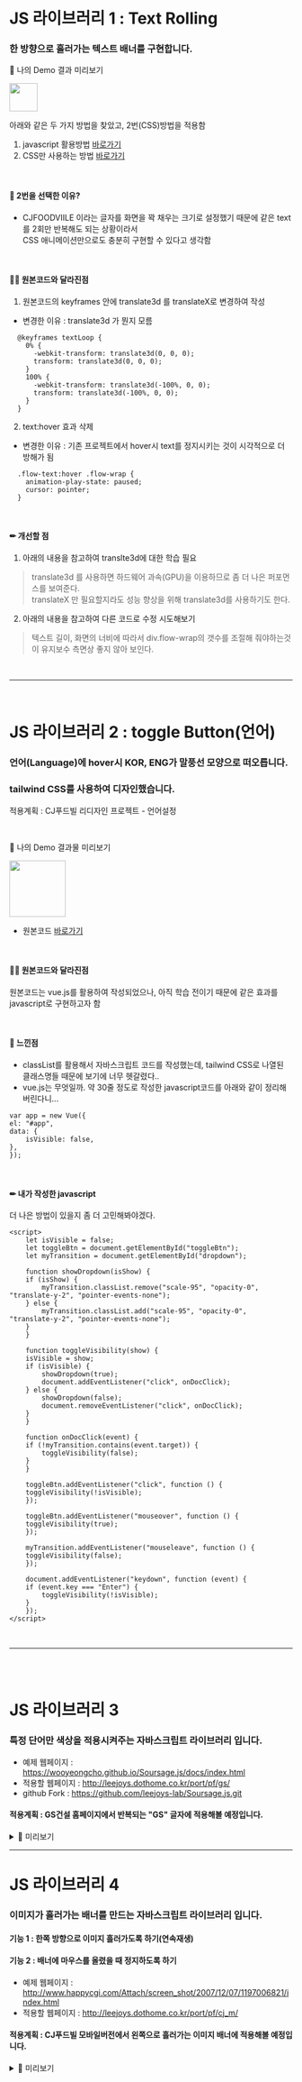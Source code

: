 # JS 라이브러리 1 : Text Rolling

### 한 방향으로 흘러가는 텍스트 배너를 구현합니다.

👀 나의 Demo 결과 미리보기

<img src ="textRoll.gif" height="50">

아래와 같은 두 가지 방법을 찾았고, 2번(CSS)방법을 적용함

1. javascript 활용방법 [바로가기](https://elvanov.com/1592)
2. CSS만 사용하는 방법 [바로가기](https://velog.io/@favorcho/%ED%9D%90%EB%A5%B4%EB%8A%94-%ED%85%8D%EC%8A%A4%ED%8A%B8-%EA%B5%AC%ED%98%84%ED%95%98%EA%B8%B0)

<br>

#### 🧐 2번을 선택한 이유?

- CJFOODVIILE 이라는 글자를 화면을 꽉 채우는 크기로 설정했기 때문에 같은 text를 2회만 반복해도 되는 상황이라서 <br> CSS 애니메이션만으로도 충분히 구현할 수 있다고 생각함

<br>

#### 🤷‍♀️ 원본코드와 달라진점
1. 원본코드의 keyframes 안에 translate3d 를 translateX로 변경하여 작성
- 변경한 이유 : translate3d 가 뭔지 모름

```
  @keyframes textLoop {
    0% {
      -webkit-transform: translate3d(0, 0, 0);
      transform: translate3d(0, 0, 0);
    }
    100% {
      -webkit-transform: translate3d(-100%, 0, 0);
      transform: translate3d(-100%, 0, 0);
    }
  }
```

2. text:hover 효과 삭제
* 변경한 이유 : 기존 프로젝트에서 hover시 text를 정지시키는 것이 시각적으로 더 방해가 됨
```
  .flow-text:hover .flow-wrap {
    animation-play-state: paused;
    cursor: pointer;
  }
```

<br>

#### ✏ 개선할 점

1. 아래의 내용을 참고하여 translte3d에 대한 학습 필요
> translate3d 를 사용하면 하드웨어 과속(GPU)을 이용하므로 좀 더 나은 퍼포먼스를 보여준다. <br>
translateX 만 필요할지라도 성능 향상을 위해 translate3d를 사용하기도 한다.

2. 아래의 내용을 참고하여 다른 코드로 수정 시도해보기 
> 텍스트 길이, 화면의 너비에 따라서 div.flow-wrap의 갯수를 조절해 줘야하는것이 유지보수 측면상 좋지 않아 보인다.

<br>

---
<br>

# JS 라이브러리 2 : toggle Button(언어)
### 언어(Language)에 hover시 KOR, ENG가 말풍선 모양으로 떠오릅니다.
### tailwind CSS를 사용하여 디자인했습니다.

적용계획 : CJ푸드빌 리디자인 프로젝트 - 언어설정

<br>

👀 나의 Demo 결과물 미리보기

<img src ="toggleBtn2.gif" height="100">


* 원본코드 [바로가기](https://codepen.io/stefan-galescu/pen/vYNXWMP)

<br>

#### 🤷‍♀️ 원본코드와 달라진점

원본코드는 vue.js를 활용하여 작성되었으나, 아직 학습 전이기 때문에
같은 효과를 javascript로 구현하고자 함

<br>

#### 🧐 느낀점

- classList를 활용해서 자바스크립트 코드를 작성했는데, tailwind CSS로 나열된 클래스명들 때문에 보기에 너무 헷갈렸다..
- vue.js는 무엇일까. 약 30줄 정도로 작성한 javascript코드를 아래와 같이 정리해버린다니...
```
var app = new Vue({
el: "#app",
data: {
    isVisible: false,
},
});
```

<br>

#### ✏ 내가 작성한 javascript
더 나은 방법이 있을지 좀 더 고민해봐야겠다.
```
<script>
    let isVisible = false;
    let toggleBtn = document.getElementById("toggleBtn");
    let myTransition = document.getElementById("dropdown");

    function showDropdown(isShow) {
    if (isShow) {
        myTransition.classList.remove("scale-95", "opacity-0", "translate-y-2", "pointer-events-none");
    } else {
        myTransition.classList.add("scale-95", "opacity-0", "translate-y-2", "pointer-events-none");
    }
    }

    function toggleVisibility(show) {
    isVisible = show;
    if (isVisible) {
        showDropdown(true);
        document.addEventListener("click", onDocClick);
    } else {
        showDropdown(false);
        document.removeEventListener("click", onDocClick);
    }
    }

    function onDocClick(event) {
    if (!myTransition.contains(event.target)) {
        toggleVisibility(false);
    }
    }

    toggleBtn.addEventListener("click", function () {
    toggleVisibility(!isVisible);
    });

    toggleBtn.addEventListener("mouseover", function () {
    toggleVisibility(true);
    });

    myTransition.addEventListener("mouseleave", function () {
    toggleVisibility(false);
    });

    document.addEventListener("keydown", function (event) {
    if (event.key === "Enter") {
        toggleVisibility(!isVisible);
    }
    });
</script>
```

<br>

---
<br>

<br>

# JS 라이브러리 3
### 특정 단어만 색상을 적용시켜주는 자바스크립트 라이브러리 입니다.

- 예제 웹페이지 : https://wooyeongcho.github.io/Soursage.js/docs/index.html
- 적용할 웹페이지 : http://leejoys.dothome.co.kr/port/pf/gs/
- github Fork : https://github.com/leejoys-lab/Soursage.js.git

#### 적용계획 : GS건설 홈페이지에서 반복되는 "GS" 글자에 적용해볼 예정입니다.

<details>
<summary>🧐 미리보기 </summary>
<div markdown="1">

![image](https://user-images.githubusercontent.com/127175220/227722953-6bd9f646-d03d-46e0-9178-07c79bc7f965.png)
</div>
</details>

---

# JS 라이브러리 4
### 이미지가 흘러가는 배너를 만드는 자바스크립트 라이브러리 입니다.
#### 기능 1 : 한쪽 방향으로 이미지 흘러가도록 하기(연속재생)
#### 기능 2 : 배너에 마우스를 올렸을 때 정지하도록 하기

- 예제 웹페이지 : http://www.happycgi.com/Attach/screen_shot/2007/12/07/1197006821/index.html
- 적용할 웹페이지 : http://leejoys.dothome.co.kr/port/pf/cj_m/


#### 적용계획 : CJ푸드빌 모바일버전에서 왼쪽으로 흘러가는 이미지 배너에 적용해볼 예정입니다.

<details>
<summary>🧐 미리보기 </summary>
<div markdown="1">

![image](https://user-images.githubusercontent.com/127175220/227725394-654d3111-3f1f-4f32-be0c-61b352d26b21.png)

</div>
</details>
